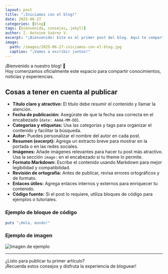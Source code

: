 ```yaml
---
layout: post
title: "¡Iniciamos con el blog!"
date: 2025-06-27
categories: [blog]
tags: [bienvenida, consejos, jekyll]
author: I. Antoine Suárez V.
excerpt: "¡Bienvenido! Este es el primer post del blog. Aquí te comparto recomendaciones y mejores prácticas para tus publicaciones."
image:
  path: /images/2025-06-27-iniciamos-con-el-blog.jpg
  caption: "¡Vamos a escribir juntos!"
---
```


¡Bienvenido a nuestro blog! 🎉  
Hoy comenzamos oficialmente este espacio para compartir conocimientos, noticias y experiencias.

## Cosas a tener en cuenta al publicar

- **Título claro y atractivo:** El título debe resumir el contenido y llamar la atención.
- **Fecha de publicación:** Asegúrate de que la fecha sea correcta en el encabezado (`date: AAAA-MM-DD`).
- **Categorías y etiquetas:** Usa las categorías y tags para organizar el contenido y facilitar la búsqueda.
- **Autor:** Puedes personalizar el nombre del autor en cada post.
- **Resumen (excerpt):** Agrega un extracto breve para mostrar en la portada o en las redes sociales.
- **Imágenes:** Añade imágenes relevantes para hacer tu post más atractivo. Usa la sección `image:` en el encabezado si tu theme lo permite.
- **Formato Markdown:** Escribe el contenido usando Markdown para mejor legibilidad y compatibilidad.
- **Revisión de ortografía:** Antes de publicar, revisa errores ortográficos y de formato.
- **Enlaces útiles:** Agrega enlaces internos y externos para enriquecer tu contenido.
- **Código fuente:** Si el post lo requiere, utiliza bloques de código para ejemplos o tutoriales.

### Ejemplo de bloque de código

```ruby
puts "¡Hola, mundo!"
```

### Ejemplo de imagen

![Imagen de ejemplo](https://images.unsplash.com/photo-1506744038136-46273834b3fb?auto=format&fit=crop&w=800&q=80)

---

¿Listo para publicar tu primer artículo?  
¡Recuerda estos consejos y disfruta la experiencia de bloguear!
